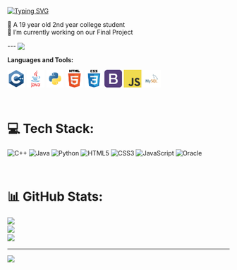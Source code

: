 <a href="https://git.io/typing-svg"><img src="https://readme-typing-svg.herokuapp.com?font=Fira+Code&weight=800&size=28&pause=1000&color=FFFFFF&random=false&width=435&lines=Sup%2C+I'm+Mar" alt="Typing SVG" /></a>

<p>🌱 A 19 year old 2nd year college student<br> 🔭 I’m currently working on our Final Project</p>
 ---
<img src="https://i.redd.it/0w8k67nd28971.gif" align="center">

 <br>
 
**Languages and Tools:**

<p align="left">

  <div align="left">
  
 <code><img height="40" src="https://raw.githubusercontent.com/github/explore/80688e429a7d4ef2fca1e82350fe8e3517d3494d/topics/cpp/cpp.png"></code> <code><img height="40" src="https://raw.githubusercontent.com/devicons/devicon/master/icons/java/java-original-wordmark.svg"></code> <code><img height="40" src="https://raw.githubusercontent.com/github/explore/80688e429a7d4ef2fca1e82350fe8e3517d3494d/topics/python/python.png"></code> <code><img height="40" src="https://raw.githubusercontent.com/github/explore/80688e429a7d4ef2fca1e82350fe8e3517d3494d/topics/html/html.png"></code> <code><img height="40" src="https://raw.githubusercontent.com/github/explore/80688e429a7d4ef2fca1e82350fe8e3517d3494d/topics/css/css.png"></code> <code><img height="40" src="https://raw.githubusercontent.com/github/explore/80688e429a7d4ef2fca1e82350fe8e3517d3494d/topics/bootstrap/bootstrap.png"></code> <code><img height="40" src="https://raw.githubusercontent.com/github/explore/80688e429a7d4ef2fca1e82350fe8e3517d3494d/topics/javascript/javascript.png"></code> <code><img height="40" src="https://raw.githubusercontent.com/github/explore/80688e429a7d4ef2fca1e82350fe8e3517d3494d/topics/mysql/mysql.png"></code>

  </div>
  </p>

<br>

# 💻 Tech Stack:
![C++](https://img.shields.io/badge/c++-%2300599C.svg?style=for-the-badge&logo=c%2B%2B&logoColor=white) ![Java](https://img.shields.io/badge/java-%23ED8B00.svg?style=for-the-badge&logo=openjdk&logoColor=white) ![Python](https://img.shields.io/badge/python-3670A0?style=for-the-badge&logo=python&logoColor=ffdd54) ![HTML5](https://img.shields.io/badge/html5-%23E34F26.svg?style=for-the-badge&logo=html5&logoColor=white) ![CSS3](https://img.shields.io/badge/css3-%231572B6.svg?style=for-the-badge&logo=css3&logoColor=white) ![JavaScript](https://img.shields.io/badge/javascript-%23323330.svg?style=for-the-badge&logo=javascript&logoColor=%23F7DF1E) ![Oracle](https://img.shields.io/badge/Oracle-F80000?style=for-the-badge&logo=oracle&logoColor=white)

<br>

# 📊 GitHub Stats:

![](https://github-readme-stats.vercel.app/api?username=Mar1154&theme=dark&hide_border=false&include_all_commits=false&count_private=false)<br/>
![](https://github-readme-streak-stats.herokuapp.com/?user=Mar1154&theme=dark&hide_border=false)<br/>
![](https://github-readme-stats.vercel.app/api/top-langs/?username=Mar1154&theme=dark&hide_border=false&include_all_commits=false&count_private=false&layout=compact)

---
[![](https://visitcount.itsvg.in/api?id=Mar1154&icon=0&color=0)](https://visitcount.itsvg.in)

<!-- Proudly created with GPRM ( https://gprm.itsvg.in ) -->
</div>
